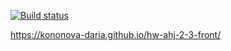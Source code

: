 [![Build status](https://ci.appveyor.com/api/projects/status/7y7vttjkrjb4bm7s?svg=true)](https://ci.appveyor.com/project/kononova-daria/hw-ahj-2-3-front)

https://kononova-daria.github.io/hw-ahj-2-3-front/
